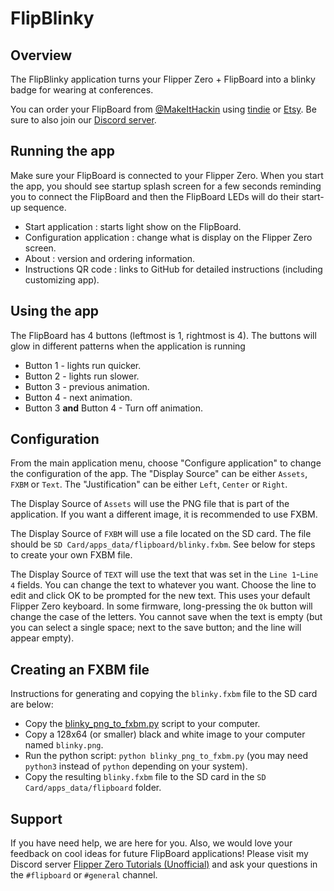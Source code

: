 # FlipBlinky

## Overview

The FlipBlinky application turns your Flipper Zero + FlipBoard into a blinky badge for wearing at conferences.

You can order your FlipBoard from [@MakeItHackin](https://www.youtube.com/makeithackin) using [tindie](https://www.tindie.com/products/32844/) or [Etsy](https://www.etsy.com/listing/1601295558/).  Be sure to also join our [Discord server](https://discord.gg/KTThkQHj5B).

## Running the app
Make sure your FlipBoard is connected to your Flipper Zero. When you start the app, you should see startup splash screen for a few seconds reminding you to connect the FlipBoard and then the FlipBoard LEDs will do their start-up sequence.
  - Start application : starts light show on the FlipBoard.
  - Configuration application : change what is display on the Flipper Zero screen.
  - About : version and ordering information.
  - Instructions QR code : links to GitHub for detailed instructions (including customizing app).

## Using the app
The FlipBoard has 4 buttons (leftmost is 1, rightmost is 4).  The buttons will glow in different patterns when the application is running
  - Button 1 - lights run quicker.
  - Button 2 - lights run slower.
  - Button 3 - previous animation.
  - Button 4 - next animation.
  - Button 3 **and** Button 4 - Turn off animation.

## Configuration

From the main application menu, choose "Configure application" to change the configuration of the app.  The "Display Source" can be either `Assets`, `FXBM` or `Text`.  The "Justification" can be either `Left`, `Center` or `Right`.

The Display Source of `Assets` will use the PNG file that is part of the application. If you want a different image, it is recommended to use FXBM.

The Display Source of `FXBM` will use a file located on the SD card.  The file should be `SD Card/apps_data/flipboard/blinky.fxbm`. See below for steps to create your own FXBM file.

The Display Source of `TEXT` will use the text that was set in the `Line 1`-`Line 4` fields.  You can change the text to whatever you want.  Choose the line to edit and click OK to be prompted for the new text. This uses your default Flipper Zero keyboard.  In some firmware, long-pressing the `Ok` button will change the case of the letters.  You cannot save when the text is empty (but you can select a single space; next to the save button; and the line will appear empty).

## Creating an FXBM file
Instructions for generating and copying the `blinky.fxbm` file to the SD card are below:
- Copy the [blinky_png_to_fxbm.py](https://github.com/jamisonderek/flipboard/blob/main/flipblinky/blinky_png_to_fxbm.py) script to your computer.
- Copy a 128x64 (or smaller) black and white image to your computer named `blinky.png`.
- Run the python script: `python blinky_png_to_fxbm.py`  (you may need `python3` instead of `python` depending on your system).
- Copy the resulting `blinky.fxbm` file to the SD card in the `SD Card/apps_data/flipboard` folder.

## Support

If you have need help, we are here for you.  Also, we would love your feedback on cool ideas for future FlipBoard applications!
Please visit my Discord server [Flipper Zero Tutorials (Unofficial)](https://discord.gg/KTThkQHj5B) and ask your questions in the `#flipboard` or `#general` channel.
